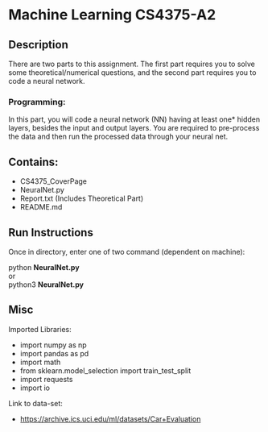 # Machine Learning CS4375-A2
## Description
There are two parts to this assignment. The first part requires you
to solve some theoretical/numerical questions, and the second part
requires you to code a neural network.

### Programming: 
In this part, you will code a neural network (NN) having at least one* hidden
layers, besides the input and output layers. You are required to pre-process the
data and then run the processed data through your neural net.

## Contains:
- CS4375_CoverPage
- NeuralNet.py 
- Report.txt (Includes Theoretical Part)
- README.md

## Run Instructions 
Once in directory, enter one of two command (dependent on machine):

python **NeuralNet.py** <br>
or <br>
python3 **NeuralNet.py**

## Misc
Imported Libraries:
- import numpy as np
- import pandas as pd
- import math
- from sklearn.model_selection import train_test_split
- import requests
- import io

Link to data-set:
- https://archive.ics.uci.edu/ml/datasets/Car+Evaluation 



